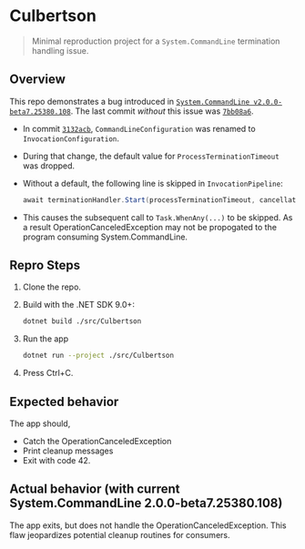 # Culbertson

> Minimal reproduction project for a `System.CommandLine` termination handling issue.  

## Overview

This repo demonstrates a bug introduced in [`System.CommandLine v2.0.0-beta7.25380.108`](https://github.com/dotnet/command-line-api).  The last commit _without_ this issue was [`7bb08a6`](https://github.com/dotnet/command-line-api/commit/7bb08a6038dfc3faecfbacf7c2a9136d1638e77b).  

- In commit [`3132acb`](https://github.com/dotnet/command-line-api/commit/3132acb152db3f00f71d00a9baf93dee12efe771), `CommandLineConfiguration` was renamed to `InvocationConfiguration`.
- During that change, the default value for `ProcessTerminationTimeout` was dropped.
- Without a default, the following line is skipped in `InvocationPipeline`:

  ```csharp
  await terminationHandler.Start(processTerminationTimeout, cancellationToken);
  ```

- This causes the subsequent call to `Task.WhenAny(...)` to be skipped.  As a result OperationCanceledException may not be propogated to the program consuming System.CommandLine.

## Repro Steps

1. Clone the repo.
2. Build with the .NET SDK 9.0+:

   ```sh
   dotnet build ./src/Culbertson
   ```

3. Run the app

   ```sh
   dotnet run --project ./src/Culbertson
   ```

4. Press Ctrl+C.

## Expected behavior

The app should,

- Catch the OperationCanceledException
- Print cleanup messages
- Exit with code 42.

## Actual behavior (with current System.CommandLine 2.0.0-beta7.25380.108)

The app exits, but does not handle the OperationCanceledException.  This flaw jeopardizes potential cleanup routines for consumers.

